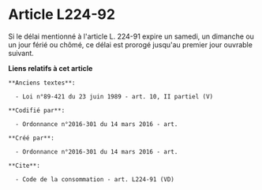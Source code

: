 # Article L224-92

Si le délai mentionné à l'article L. 224-91 expire un samedi, un dimanche ou un jour férié ou chômé, ce délai est prorogé
jusqu'au premier jour ouvrable suivant.

**Liens relatifs à cet article**

	**Anciens textes**:

	  - Loi n°89-421 du 23 juin 1989 - art. 10, II partiel (V)

	**Codifié par**:

	  - Ordonnance n°2016-301 du 14 mars 2016 - art.

	**Créé par**:

	  - Ordonnance n°2016-301 du 14 mars 2016 - art.

	**Cite**:

	  - Code de la consommation - art. L224-91 (VD)
